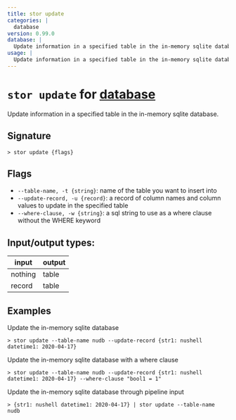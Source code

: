```yaml
---
title: stor update
categories: |
  database
version: 0.99.0
database: |
  Update information in a specified table in the in-memory sqlite database.
usage: |
  Update information in a specified table in the in-memory sqlite database.
---
```

<!-- This file is automatically generated. Please edit the command in https://github.com/nushell/nushell instead. -->

# `stor update` for [database](/commands/categories/database.md)

<div class='command-title'>Update information in a specified table in the in-memory sqlite database.</div>

## Signature

```> stor update {flags} ```

## Flags

 -  `--table-name, -t {string}`: name of the table you want to insert into
 -  `--update-record, -u {record}`: a record of column names and column values to update in the specified table
 -  `--where-clause, -w {string}`: a sql string to use as a where clause without the WHERE keyword


## Input/output types:

| input   | output |
| ------- | ------ |
| nothing | table  |
| record  | table  |
## Examples

Update the in-memory sqlite database
```nu
> stor update --table-name nudb --update-record {str1: nushell datetime1: 2020-04-17}

```

Update the in-memory sqlite database with a where clause
```nu
> stor update --table-name nudb --update-record {str1: nushell datetime1: 2020-04-17} --where-clause "bool1 = 1"

```

Update the in-memory sqlite database through pipeline input
```nu
> {str1: nushell datetime1: 2020-04-17} | stor update --table-name nudb

```
